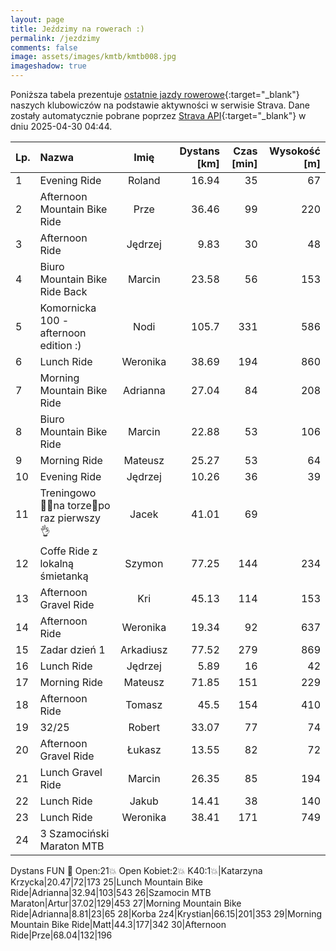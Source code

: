 ```yaml
---
layout: page
title: Jeździmy na rowerach :)
permalink: /jezdzimy
comments: false
image: assets/images/kmtb/kmtb008.jpg
imageshadow: true
---
```


Poniższa tabela prezentuje [ostatnie jazdy rowerowe](https://www.strava.com/clubs/336381){:target="_blank"} naszych klubowiczów na podstawie aktywności w serwisie Strava. Dane zostały automatycznie pobrane poprzez [Strava API](https://developers.strava.com/docs/reference/#api-Clubs-getClubActivitiesById){:target="_blank"} w dniu 2025-04-30 04:44.

Lp. | Nazwa | Imię | Dystans [km] | Czas [min] | Wysokość [m]
:--- | :--- | :---: | ---: | ---: | ---:
1|Evening Ride|Roland|16.94|35|67
2|Afternoon Mountain Bike Ride|Prze|36.46|99|220
3|Afternoon Ride|Jędrzej|9.83|30|48
4|Biuro Mountain Bike Ride Back|Marcin|23.58|56|153
5|Komornicka 100 - afternoon edition :)|Nodi|105.7|331|586
6|Lunch Ride|Weronika|38.69|194|860
7|Morning Mountain Bike Ride|Adrianna|27.04|84|208
8|Biuro Mountain Bike Ride|Marcin|22.88|53|106
9|Morning Ride|Mateusz|25.27|53|64
10|Evening Ride|Jędrzej|10.26|36|39
11|Treningowo 🚴‍♂️na torze🏁po raz pierwszy 👌|Jacek|41.01|69|
12|Coffe Ride z lokalną śmietanką|Szymon|77.25|144|234
13|Afternoon Gravel Ride|Kri|45.13|114|153
14|Afternoon Ride|Weronika|19.34|92|637
15|Zadar dzień 1|Arkadiusz|77.52|279|869
16|Lunch Ride|Jędrzej|5.89|16|42
17|Morning Ride|Mateusz|71.85|151|229
18|Afternoon Ride|Tomasz|45.5|154|410
19|32/25|Robert|33.07|77|74
20|Afternoon Gravel Ride|Łukasz|13.55|82|72
21|Lunch Gravel Ride|Marcin|26.35|85|194
22|Lunch Ride|Jakub|14.41|38|140
23|Lunch Ride|Weronika|38.41|171|749
24|3 Szamociński Maraton MTB
Dystans FUN 🚴 Open:21💥
Open Kobiet:2💥  K40:1💥|Katarzyna Krzycka|20.47|72|173
25|Lunch Mountain Bike Ride|Adrianna|32.94|103|543
26|Szamocin MTB Maraton|Artur|37.02|129|453
27|Morning Mountain Bike Ride|Adrianna|8.81|23|65
28|Korba 2z4|Krystian|66.15|201|353
29|Morning Mountain Bike Ride|Matt|44.3|177|342
30|Afternoon Ride|Prze|68.04|132|196
